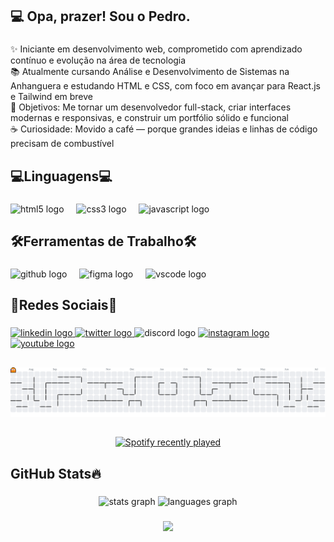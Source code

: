 <h2 align="left">💻 Opa, prazer! Sou o Pedro.</h2>

###

<p align="left">✨ Iniciante em desenvolvimento web, comprometido com aprendizado contínuo e evolução na área de tecnologia<br>📚 Atualmente cursando Análise e Desenvolvimento de Sistemas na Anhanguera e estudando HTML e CSS, com foco em avançar para React.js e Tailwind em breve<br>🎯 Objetivos: Me tornar um desenvolvedor full-stack, criar interfaces modernas e responsivas, e construir um portfólio sólido e funcional<br>☕ Curiosidade: Movido a café — porque grandes ideias e linhas de código precisam de combustível</p>

###

<h2 align="left">💻Linguagens💻</h2>

###

<div align="left">
  <img src="https://cdn.jsdelivr.net/gh/devicons/devicon/icons/html5/html5-original.svg" height="40" alt="html5 logo"  />
  <img width="12" />
  <img src="https://cdn.jsdelivr.net/gh/devicons/devicon/icons/css3/css3-original.svg" height="40" alt="css3 logo"  />
  <img width="12" />
  <img src="https://cdn.jsdelivr.net/gh/devicons/devicon/icons/javascript/javascript-original.svg" height="40" alt="javascript logo"  />
</div>

###

<h2 align="left">🛠️Ferramentas de Trabalho🛠️</h2>

###

<div align="left">
  <img src="https://cdn.jsdelivr.net/gh/devicons/devicon/icons/github/github-original.svg" height="40" alt="github logo"  />
  <img width="12" />
  <img src="https://cdn.jsdelivr.net/gh/devicons/devicon/icons/figma/figma-original.svg" height="40" alt="figma logo"  />
  <img width="12" />
  <img src="https://cdn.jsdelivr.net/gh/devicons/devicon/icons/vscode/vscode-original.svg" height="40" alt="vscode logo"  />
</div>

###

<h2 align="left">📱Redes Sociais📱</h2>

###

<div align="left">
  <a href="https://www.linkedin.com/in/pedro-henrique-thomazelli-da-silva-09925028b/" target="_blank">
    <img src="https://raw.githubusercontent.com/maurodesouza/profile-readme-generator/master/src/assets/icons/social/linkedin/default.svg" width="52" height="40" alt="linkedin logo"  />
  </a>
  <a href="https://x.com/ToKatakuri" target="_blank">
    <img src="https://raw.githubusercontent.com/maurodesouza/profile-readme-generator/master/src/assets/icons/social/twitter/default.svg" width="52" height="40" alt="twitter logo"  />
  </a>
  <img src="https://raw.githubusercontent.com/maurodesouza/profile-readme-generator/master/src/assets/icons/social/discord/default.svg" width="52" height="40" alt="discord logo"  />
  <a href="https://www.instagram.com/pedrohtdss/" target="_blank">
    <img src="https://raw.githubusercontent.com/maurodesouza/profile-readme-generator/master/src/assets/icons/social/instagram/default.svg" width="52" height="40" alt="instagram logo"  />
  </a>
  <a href="https://www.youtube.com/@fejaocomfarofa" target="_blank">
    <img src="https://raw.githubusercontent.com/maurodesouza/profile-readme-generator/master/src/assets/icons/social/youtube/default.svg" width="52" height="40" alt="youtube logo"  />
  </a>
</div>

###

<h2 align="left"></h2>

###

<picture>
  <source media="(prefers-color-scheme: dark)" srcset="https://raw.githubusercontent.com/ptiosavitar/ptiosavitar/output/pacman-contribution-graph-dark.svg">
  <source media="(prefers-color-scheme: light)" srcset="https://raw.githubusercontent.com/ptiosavitar/ptiosavitar/output/pacman-contribution-graph.svg">
  <img alt="pacman contribution graph" src="https://raw.githubusercontent.com/ptiosavitar/ptiosavitar/output/pacman-contribution-graph.svg">
</picture>

###

<h2 align="left"></h2>

###

<div align="center">
  <a href="https://open.spotify.com/user/tiosavitar-mx">
    <img src="https://spotify-recently-played-readme.vercel.app/api?user=tiosavitar-mx&count=3&unique=false" alt="Spotify recently played"  />
  </a>
</div>

###

<h2 align="left">GitHub Stats🔥</h2>

###

<div align="center">
  <img src="https://github-readme-stats.vercel.app/api?username=ptiosavitar&hide_title=false&hide_rank=false&show_icons=true&include_all_commits=true&count_private=true&disable_animations=false&theme=react&locale=en&hide_border=false&order=1" height="150" alt="stats graph"  />
  <img src="https://github-readme-stats.vercel.app/api/top-langs?username=ptiosavitar&locale=pt-br&hide_title=false&layout=compact&card_width=320&langs_count=5&theme=react&hide_border=false&order=2" height="150" alt="languages graph"  />
</div>

###

<div align="center">
  <img src="https://visitor-badge.laobi.icu/badge?page_id=ptiosavitar.ptiosavitar&"  />
</div>

###
